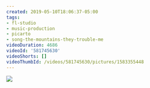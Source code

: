 ```yaml
---
created: 2019-05-10T18:06:37-05:00
tags:
- fl-studio
- music-production
- picarto
- song-the-mountains-they-trouble-me
videoDuration: 4686
videoId: '581745630'
videoShorts: []
videoThumbId: /videos/581745630/pictures/1583355448
---
```


![](20190510230637.jpg)
